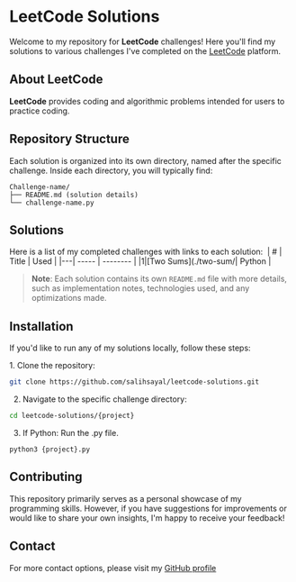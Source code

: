 # LeetCode Solutions

Welcome to my repository for **LeetCode** challenges! Here you'll find my solutions to various challenges I've completed on the [LeetCode](https://leetcode.com/problemset/) platform.

## About LeetCode

**LeetCode** provides coding and algorithmic problems intended for users to practice coding.

## Repository Structure

Each solution is organized into its own directory, named after the specific challenge. Inside each directory, you will typically find:

```
Challenge-name/
├── README.md (solution details)
└── challenge-name.py
```

## Solutions 

Here is a list of my completed challenges with links to each solution: 
| # | Title | Used |
|---| ----- | -------- |
|1|[Two Sums](./two-sum/| Python |

> **Note**: Each solution contains its own `README.md` file with more details, such as implementation notes, technologies used, and any optimizations made.

## Installation 

If you'd like to run any of my solutions locally, follow these steps:

1. Clone the repository:

```bash
git clone https://github.com/salihsayal/leetcode-solutions.git
```

2. Navigate to the specific challenge directory:

```bash
cd leetcode-solutions/{project}
```

3. If Python: Run the .py file.

```
python3 {project}.py
```

## Contributing

This repository primarily serves as a personal showcase of my programming skills. However, if you have suggestions for improvements or would like to share your own insights, I'm happy to receive your feedback!

## Contact

For more contact options, please visit my [GitHub profile](https://github.com/salihsayal)
